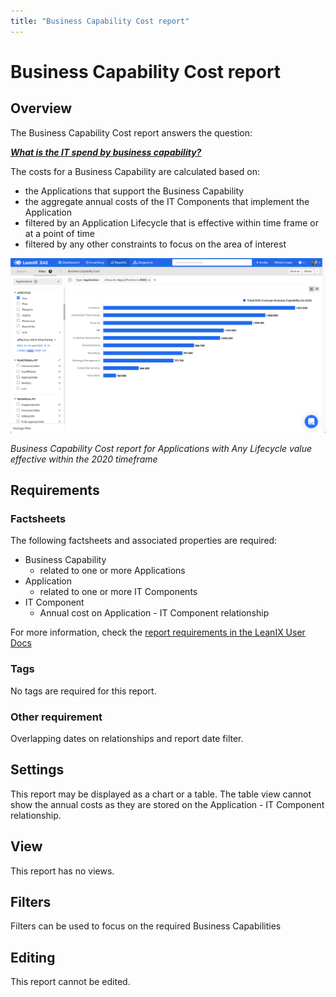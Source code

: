 ```yaml
---
title: "Business Capability Cost report"
---
```


# Business Capability Cost report
## Overview

The Business Capability Cost report answers the question:

***[What is the IT spend by business capability?](../questions.md#costs)***

The costs for a Business Capability are calculated based on:

- the Applications that support the Business Capability
- the aggregate annual costs of the IT Components that implement the Application
- filtered by an Application Lifecycle that is effective within time frame or at a point of time
- filtered by any other constraints to focus on the area of interest 

![Business Capability Cost report](../assets/images/cost-analysis-report-bc.png)

*Business Capability Cost report for Applications with Any Lifecycle value effective within the 2020 timeframe*

## Requirements

### Factsheets

The following factsheets and associated properties are required:

- Business Capability
    - related to one or more Applications
- Application
    - related to one or more IT Components
- IT Component
    - Annual cost on Application - IT Component relationship

For more information, check the [report requirements in the LeanIX User Docs](https://docs.leanix.net/docs/report-overview)  

### Tags 

No tags are required for this report.

### Other requirement

Overlapping dates on relationships and report date filter.
<!-- See https://docs.leanix.net/docs/insights-through-reports#knowledge-about--relations-in-eg-application-landscape -->

## Settings

This report may be displayed as a chart or a table. The table view cannot show the annual costs as they are stored on the Application - IT Component relationship.

## View

This report has no views.

## Filters

Filters can be used to focus on the required Business Capabilities

## Editing

This report cannot be edited.
